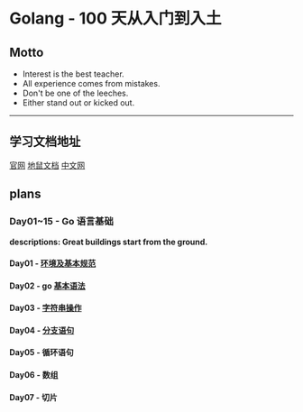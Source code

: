 # Golang - 100 天从入门到入土

## Motto

- Interest is the best teacher.
- All experience comes from mistakes.
- Don't be one of the leeches.
- Either stand out or kicked out.

---

## 学习文档地址

[官网](https://golang.google.cn/doc/)
[地鼠文档](https://topgoer.cn/docs/golang)
[中文网](http://docscn.studygolang.com/doc/)

## plans

### Day01~15 - Go 语言基础

<b>descriptions: Great buildings start from the ground.</b>

#### Day01 - [环境及基本规范](https://github.com/choly192/golang-100-days/blob/master/day01-15/day01_%E5%9F%BA%E5%BB%BA.md)

#### Day02 - go [基本语法](https://github.com/choly192/golang-100-days/blob/master/day01-15/day02_%E5%9F%BA%E6%9C%AC%E8%AF%AD%E6%B3%95.md)

#### Day03 - [字符串操作](https://github.com/choly192/golang-100-days/blob/master/day01-15/day03_%E5%AD%97%E7%AC%A6%E4%B8%B2%E6%93%8D%E4%BD%9C.md)

#### Day04 - [分支语句](https://github.com/choly192/golang-100-days/blob/master/day01-15/day04_%E5%88%86%E6%94%AF%E8%AF%AD%E5%8F%A5.md)

#### Day05 - 循环语句

#### Day06 - 数组

#### Day07 - 切片
